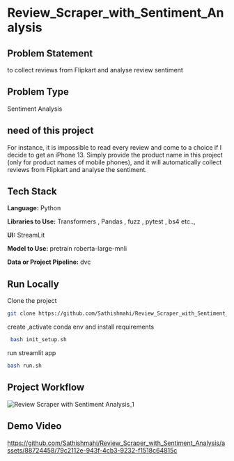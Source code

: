 # Review_Scraper_with_Sentiment_Analysis

## Problem Statement

to collect reviews from Flipkart and analyse review sentiment

## Problem Type

Sentiment Analysis 

## need of this project


For instance, it is impossible to read every review and come to a choice if I decide to get an iPhone 13. Simply provide the product name in this project (only for product names of mobile phones), and it will automatically collect reviews from Flipkart and analyse the sentiment.

## Tech Stack

**Language:** Python

**Libraries to Use:** Transformers , Pandas , fuzz , pytest , bs4 etc..,

**UI:** StreamLit

**Model to Use:** pretrain roberta-large-mnli

**Data or Project Pipeline:** dvc


## Run Locally


Clone the project

```bash
git clone https://github.com/Sathishmahi/Review_Scraper_with_Sentiment_Analysis.git
```

create ,activate conda env and install requirements   

```bash
 bash init_setup.sh 
```
run streamlit app

```bash
bash run.sh
```

## Project Workflow

![Review Scraper with Sentiment Analysis_1](https://github.com/Sathishmahi/Review_Scraper_with_Sentiment_Analysis/assets/88724458/6cd4cc70-2dfe-423c-85b2-7b80d4aaa217)





## Demo Video

https://github.com/Sathishmahi/Review_Scraper_with_Sentiment_Analysis/assets/88724458/79c2112e-943f-4cb3-9232-f1518c64815c


